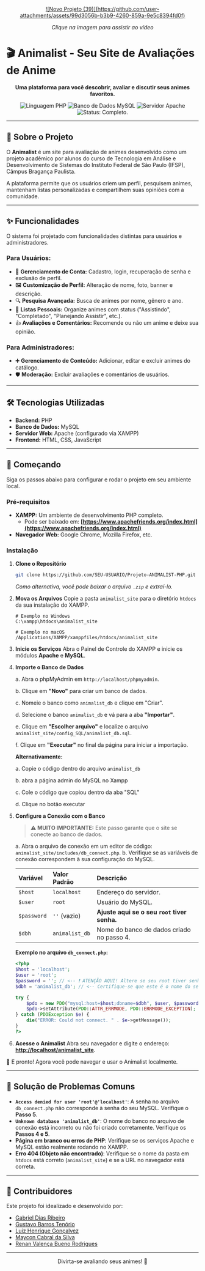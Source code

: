 

<div align="center">
  <a href="https://www.youtube.com/watch?v=l2qvem76MwY" title="Clique para assistir à demonstração">
    ![Novo Projeto (39)](https://github.com/user-attachments/assets/99d3056b-b3b9-4260-859a-9e5c8394fd0f)
  </a>
  <br>
  <em><p>Clique na imagem para assistir ao vídeo</p></em>
</div>

# 🎬 Animalist - Seu Site de Avaliações de Anime

<p align="center">
  <strong>Uma plataforma para você descobrir, avaliar e discutir seus animes favoritos.</strong>
</p>

<p align="center">
  <img src="https://img.shields.io/badge/Linguagem-PHP-777BB4?style=for-the-badge&logo=php&logoColor=white" alt="Linguagem PHP">
  <img src="https://img.shields.io/badge/Banco%20de%20Dados-MySQL-4479A1?style=for-the-badge&logo=mysql&logoColor=white" alt="Banco de Dados MySQL">
  <img src="https://img.shields.io/badge/Servidor-Apache-D22128?style=for-the-badge&logo=Apache&logoColor=white" alt="Servidor Apache">
  <img src="https://img.shields.io/badge/Status-Completo-green?style=for-the-badge" alt="Status: Completo.">
</p>

-----

## 📖 Sobre o Projeto

O **Animalist** é um site para avaliação de animes desenvolvido como um projeto acadêmico por alunos do curso de Tecnologia em Análise e Desenvolvimento de Sistemas do Instituto Federal de São Paulo (IFSP), Câmpus Bragança Paulista.

A plataforma permite que os usuários criem um perfil, pesquisem animes, mantenham listas personalizadas e compartilhem suas opiniões com a comunidade.

-----

## ✨ Funcionalidades

O sistema foi projetado com funcionalidades distintas para usuários e administradores.

### Para Usuários:

  - 👤 **Gerenciamento de Conta:** Cadastro, login, recuperação de senha e exclusão de perfil.
  - 🖼️ **Customização de Perfil:** Alteração de nome, foto, banner e descrição.
  - 🔍 **Pesquisa Avançada:** Busca de animes por nome, gênero e ano.
  - 📝 **Listas Pessoais:** Organize animes com status ("Assistindo", "Completado", "Planejando Assistir", etc.).
  - 👍 **Avaliações e Comentários:** Recomende ou não um anime e deixe sua opinião.

### Para Administradores:

  - ➕ **Gerenciamento de Conteúdo:** Adicionar, editar e excluir animes do catálogo.
  - 🛡️ **Moderação:** Excluir avaliações e comentários de usuários.

-----

## 🛠️ Tecnologias Utilizadas

  - **Backend:** PHP
  - **Banco de Dados:** MySQL
  - **Servidor Web:** Apache (configurado via XAMPP)
  - **Frontend:** HTML, CSS, JavaScript

-----

## 🚀 Começando

Siga os passos abaixo para configurar e rodar o projeto em seu ambiente local.

### Pré-requisitos

  - **XAMPP:** Um ambiente de desenvolvimento PHP completo.
      - Pode ser baixado em: **[https://www.apachefriends.org/index.html](https://www.apachefriends.org/index.html)**
  - **Navegador Web:** Google Chrome, Mozilla Firefox, etc.

### Instalação

1.  **Clone o Repositório**

    ```sh
    git clone https://github.com/SEU-USUARIO/Projeto-ANIMALIST-PHP.git
    ```

    *Como alternativa, você pode baixar o arquivo `.zip` e extraí-lo.*

2.  **Mova os Arquivos**
    Copie a pasta `animalist_site` para o diretório `htdocs` da sua instalação do XAMPP.

    ```
    # Exemplo no Windows
    C:\xampp\htdocs\animalist_site

    # Exemplo no macOS
    /Applications/XAMPP/xamppfiles/htdocs/animalist_site
    ```

3.  **Inicie os Serviços**
    Abra o Painel de Controle do XAMPP e inicie os módulos **Apache** e **MySQL**.

4.  **Importe o Banco de Dados**
   
    a. Abra o phpMyAdmin em `http://localhost/phpmyadmin`.
    
    b. Clique em **"Novo"** para criar um banco de dados.
    
    c. Nomeie o banco como `animalist_db` e clique em "Criar".
    
    d. Selecione o banco `animalist_db` e vá para a aba **"Importar"**.
    
    e. Clique em **"Escolher arquivo"** e localize o arquivo `animalist_site/config_SQL/animalist_db.sql`.
    
    f. Clique em **"Executar"** no final da página para iniciar a importação.

    **Alternativamente:**
    
    a. Copie o código dentro do arquivo `animalist_db`
    
    b. abra a página admin do MySQL no Xampp
    
    c. Cole o código que copiou dentro da aba "SQL"
    
    d. Clique no botão executar

6.  **Configure a Conexão com o Banco**

    > **⚠️ MUITO IMPORTANTE:** Este passo garante que o site se conecte ao banco de dados.

    a. Abra o arquivo de conexão em um editor de código: `animalist_site/includes/db_connect.php`.
    b. Verifique se as variáveis de conexão correspondem à sua configuração do MySQL.

    | Variável | Valor Padrão | Descrição |
    | :--- | :--- | :--- |
    | `$host` | `localhost` | Endereço do servidor. |
    | `$user` | `root` | Usuário do MySQL. |
    | `$password` | `''` (vazio) | **Ajuste aqui se o seu `root` tiver senha.** |
    | `$dbh` | `animalist_db`| Nome do banco de dados criado no passo 4. |

    **Exemplo no arquivo `db_connect.php`:**

    ```php
    <?php
    $host = 'localhost';
    $user = 'root';
    $password = ''; // <-- ❗ ATENÇÃO AQUI! Altere se seu root tiver senha.
    $dbh = 'animalist_db'; // <-- Certifique-se que este é o nome do seu banco.

    try {
        $pdo = new PDO("mysql:host=$host;dbname=$dbh", $user, $password);
        $pdo->setAttribute(PDO::ATTR_ERRMODE, PDO::ERRMODE_EXCEPTION);
    } catch (PDOException $e) {
        die("ERROR: Could not connect. " . $e->getMessage());
    }
    ?>
    ```

7.  **Acesse o Animalist**
    Abra seu navegador e digite o endereço: **[http://localhost/animalist\_site](https://www.google.com/search?q=http://localhost/animalist_site)**.

🎉 E pronto\! Agora você pode navegar e usar o Animalist localmente.

-----

## 🤔 Solução de Problemas Comuns

  - **`Access denied for user 'root'@'localhost'`**: A senha no arquivo `db_connect.php` não corresponde à senha do seu MySQL. Verifique o **Passo 5**.
  - **`Unknown database 'animalist_db'`**: O nome do banco no arquivo de conexão está incorreto ou não foi criado corretamente. Verifique os **Passos 4 e 5**.
  - **Página em branco ou erros de PHP**: Verifique se os serviços Apache e MySQL estão realmente rodando no XAMPP.
  - **Erro 404 (Objeto não encontrado)**: Verifique se o nome da pasta em `htdocs` está correto (`animalist_site`) e se a URL no navegador está correta.

-----

## 👥 Contribuidores

Este projeto foi idealizado e desenvolvido por:

  - [Gabriel Dias Ribeiro](https://github.com/Tsarco)
  - [Gustavo Barros Tenório](https://github.com/gustavotenorio26062005)
  - [Luiz Henrique Gonçalvez](https://github.com/LuizHenriqueGon)
  - [Maycon Cabral da Silva](https://github.com/Mayconcabral1196)
  - [Renan Valença Bueno Rodrigues](https://github.com/RenanVKoashi)

-----

<p align="center"\>
Divirta-se avaliando seus animes! 🌟 </p>
